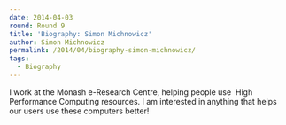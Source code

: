 ```yaml
---
date: 2014-04-03
round: Round 9
title: 'Biography: Simon Michnowicz'
author: Simon Michnowicz
permalink: /2014/04/biography-simon-michnowicz/
tags:
  - Biography
---
```

I work at the Monash e-Research Centre, helping people use  High Performance Computing resources. I am interested in anything that helps our users use these computers better!
